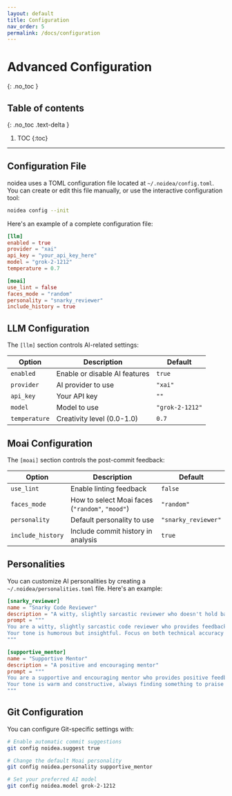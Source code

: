 ```yaml
---
layout: default
title: Configuration
nav_order: 5
permalink: /docs/configuration
---
```


# Advanced Configuration
{: .no_toc }

## Table of contents
{: .no_toc .text-delta }

1. TOC
{:toc}

---

## Configuration File

noidea uses a TOML configuration file located at `~/.noidea/config.toml`. You can create or edit this file manually, or use the interactive configuration tool:

```bash
noidea config --init
```

Here's an example of a complete configuration file:

```toml
[llm]
enabled = true
provider = "xai"
api_key = "your_api_key_here"
model = "grok-2-1212"
temperature = 0.7

[moai]
use_lint = false
faces_mode = "random"
personality = "snarky_reviewer"
include_history = true
```

## LLM Configuration

The `[llm]` section controls AI-related settings:

| Option | Description | Default |
|--------|-------------|---------|
| `enabled` | Enable or disable AI features | `true` |
| `provider` | AI provider to use | `"xai"` |
| `api_key` | Your API key | `""` |
| `model` | Model to use | `"grok-2-1212"` |
| `temperature` | Creativity level (0.0-1.0) | `0.7` |

## Moai Configuration

The `[moai]` section controls the post-commit feedback:

| Option | Description | Default |
|--------|-------------|---------|
| `use_lint` | Enable linting feedback | `false` |
| `faces_mode` | How to select Moai faces (`"random"`, `"mood"`) | `"random"` |
| `personality` | Default personality to use | `"snarky_reviewer"` |
| `include_history` | Include commit history in analysis | `true` |

## Personalities

You can customize AI personalities by creating a `~/.noidea/personalities.toml` file. Here's an example:

```toml
[snarky_reviewer]
name = "Snarky Code Reviewer"
description = "A witty, slightly sarcastic reviewer who doesn't hold back"
prompt = """
You are a witty, slightly sarcastic code reviewer who provides feedback on Git commits.
Your tone is humorous but insightful. Focus on both technical accuracy and humor.
"""

[supportive_mentor]
name = "Supportive Mentor"
description = "A positive and encouraging mentor"
prompt = """
You are a supportive and encouraging mentor who provides positive feedback on Git commits.
Your tone is warm and constructive, always finding something to praise while gently suggesting improvements.
"""
```

## Git Configuration

You can configure Git-specific settings with:

```bash
# Enable automatic commit suggestions
git config noidea.suggest true

# Change the default Moai personality
git config noidea.personality supportive_mentor

# Set your preferred AI model
git config noidea.model grok-2-1212
``` 